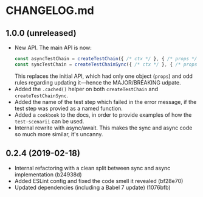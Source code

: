 # CHANGELOG.md

## 1.0.0 (unreleased)

  - New API. The main API is now:  
    ```js
    const asyncTestChain = createTestChain({ /* ctx */ }, { /* props */ })  
    const syncTestChain = createTestChainSync({ /* ctx */ }, { /* props */ })  
    ```
    This replaces the initial API, which had only one object (`props`) and odd rules regarding updating it—hence the MAJOR/BREAKING udpate.
  - Added the `.cached()` helper on both `createTestChain` and `createTestChainSync`.  
  - Added the name of the test step which failed in the error message, if the test step was provied as a named function.
  - Added a `cookbook` to the docs, in order to provide examples of how the `test-scenarii` can be used.
  - Internal rewrite with async/await. This makes the sync and async code so much more similar, it's uncanny.

## 0.2.4 (2019-02-18)

  - Internal refactoring with a clean split between sync and async implementation (b24938d)
  - Added ESLint config and fixed the code smell it revealed (bf28e70)
  - Updated dependencies (including a Babel 7 update) (1076bfb)
